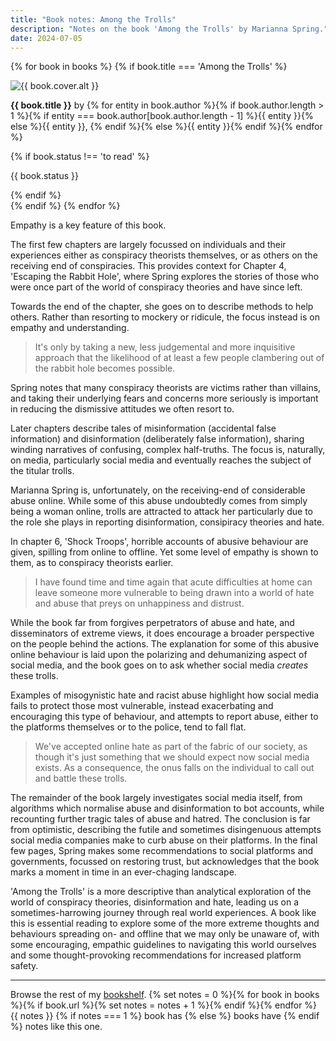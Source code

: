 ```yaml
---
title: "Book notes: Among the Trolls"
description: "Notes on the book 'Among the Trolls' by Marianna Spring."
date: 2024-07-05
---
```


{% for book in books %}
  {% if book.title === 'Among the Trolls' %}
  <div class="card">
    <img class="greyscale" src="{{ book.cover.src }}" width="{{ book.cover.width / 2 }}" height="{{ book.cover.height / 2 }}" alt="{{ book.cover.alt }}" />
    <p><strong>{{ book.title }}</strong> by {% for entity in book.author %}{% if book.author.length > 1 %}{% if entity === book.author[book.author.length - 1] %}{{ entity }}{% else %}{{ entity }}, {% endif %}{% else %}{{ entity }}{% endif %}{% endfor %}</p><div class="status-container">{% if book.status !== 'to read' %}<div class="status"><p>{{ book.status }}</p></div>{% endif %}</div>
  </div>
  {% endif %}
{% endfor %}

Empathy is a key feature of this book.

The first few chapters are largely focussed on individuals and their experiences either as conspiracy theorists themselves, or as others on the receiving end of conspiracies. This provides context for Chapter 4, 'Escaping the Rabbit Hole', where Spring explores the stories of those who were once part of the world of conspiracy theories and have since left.

Towards the end of the chapter, she goes on to describe methods to help others. Rather than resorting to mockery or ridicule, the focus instead is on empathy and understanding.

> It's only by taking a new, less judgemental and more inquisitive approach that the likelihood of at least a few people clambering out of the rabbit hole becomes possible.

Spring notes that many conspiracy theorists are victims rather than villains, and taking their underlying fears and concerns more seriously is important in reducing the dismissive attitudes we often resort to.

Later chapters describe tales of misinformation (accidental false information) and disinformation (deliberately false information), sharing winding narratives of confusing, complex half-truths. The focus is, naturally, on media, particularly social media and eventually reaches the subject of the titular trolls.

Marianna Spring is, unfortunately, on the receiving-end of considerable abuse online. While some of this abuse undoubtedly comes from simply being a woman online, trolls are attracted to attack her particularly due to the role she plays in reporting disinformation, consipiracy theories and hate.

In chapter 6, 'Shock Troops', horrible accounts of abusive behaviour are given, spilling from online to offline. Yet some level of empathy is shown to them, as to conspiracy theorists earlier.

> I have found time and time again that acute difficulties at home can leave someone more vulnerable to being drawn into a world of hate and abuse that preys on unhappiness and distrust.

While the book far from forgives perpetrators of abuse and hate, and disseminators of extreme views, it does encourage a broader perspective on the people behind the actions. The explanation for some of this abusive online behaviour is laid upon the polarizing and dehumanizing aspect of social media, and the book goes on to ask whether social media _creates_ these trolls.

Examples of misogynistic hate and racist abuse highlight how social media fails to protect those most vulnerable, instead exacerbating and encouraging this type of behaviour, and attempts to report abuse, either to the platforms themselves or to the police, tend to fall flat.

> We've accepted online hate as part of the fabric of our society, as though it's just something that we should expect now social media exists. As a consequence, the onus falls on the individual to call out and battle these trolls.

The remainder of the book largely investigates social media itself, from algorithms which normalise abuse and disinformation to bot accounts, while recounting further tragic tales of abuse and hatred. The conclusion is far from optimistic, describing the futile and sometimes disingenuous attempts social media companies make to curb abuse on their platforms. In the final few pages, Spring makes some recommendations to social platforms and governments, focussed on restoring trust, but acknowledges that the book marks a moment in time in an ever-chaging landscape.

'Among the Trolls' is a more descriptive than analytical exploration of the world of conspiracy theories, disinformation and hate, leading us on a sometimes-harrowing journey through real world experiences. A book like this is essential reading to explore some of the more extreme thoughts and behaviours spreading on- and offline that we may only be unaware of, with some encouraging, empathic guidelines to navigating this world ourselves and some thought-provoking recommendations for increased platform safety.

---

Browse the rest of my [bookshelf](/reading). {% set notes = 0 %}{% for book in books %}{% if book.url %}{% set notes = notes + 1 %}{% endif %}{% endfor %} {{ notes }} {% if notes === 1 %} book has {% else %} books have {% endif %} notes like this one.
